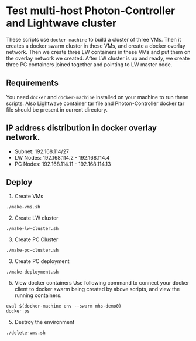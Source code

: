 # Test multi-host Photon-Controller and Lightwave cluster
These scripts use `docker-machine` to build a cluster of three VMs. Then it creates a docker swarm cluster
in these VMs, and create a docker overlay network. Then we create three LW containers in these
VMs and put them on the overlay network we created. After LW cluster is up and ready, we create three
PC containers joined together and pointing to LW master node.

## Requirements
You need `docker` and `docker-machine` installed on your machine to run these scripts.
Also Lightwave container tar file and Photon-Controller docker tar file should be present in current directory.

## IP address distribution in docker overlay network.

* Subnet: 192.168.114/27
* LW Nodes: 192.168.114.2 - 192.168.114.4
* PC Nodes: 192.168.114.11 - 192.168.114.13

## Deploy

1. Create VMs
```
./make-vms.sh
```

2. Create LW cluster
```
./make-lw-cluster.sh
```

3. Create PC Cluster
```
./make-pc-cluster.sh
```

3. Create PC deployment
```
./make-deployment.sh
```

5. View docker containers
Use following command to connect your docker client to docker swarm being created by above scripts,
and view the running containers.
```
eval $(docker-machine env --swarm mhs-demo0)
docker ps
```

5. Destroy the environment
```
./delete-vms.sh
```

